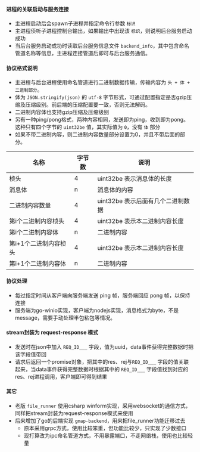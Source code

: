 #### 进程的关联启动与服务连接
- 主进程启动后会spawn子进程并指定命令行参数 `标识`
- 主进程侦听子进程控制台输出，如果输出中出现该 `标识`，则说明后台服务启动成功
- 当后台服务启动成功时读取后台服务信息文件 `backend_info`，其中包含命名管道名称等信息，主进程连接管道后即可与后台服务通信。

#### 协议格式说明
- 主进程与后台进程使用命名管道进行二进制数据传输，传输内容为 `头 + 体 + 二进制部分`。
- 体为 `JSON.stringify(json)` 的 `utf-8` 字节形式，可通过配置指定是否gzip压缩及压缩级别。前后端的压缩配置要一致，否则无法解码。
- 二进制内容体也支持gzip压缩及压缩级别
- 另有一种ping/pong格式，两种内容相同，发送即为ping，收到即为pong。这种只有四个字节的 `uint32be` 值，其实际值为 `0`，没有 `体` 部分
- 如果不带二进制内容，则二进制内容数量部分设置为0，并且不带后面的部分。

| 名称           | 字节数 | 说明                    |
|--------------|-----|-----------------------|
| 桢头           | 4   | uint32be 表示消息体的长度     |
| 消息体          | n   | 消息体的内容                |
| 二进制内容数量      | 4   | uint32be 表示后面有几个二进制数据 |
| 第i个二进制内容桢头   | 4   | uint32be 表示本二进制内容长度   |
| 第i个二进制内容体    | n   | 二进制内容                 |
| 第i+1个二进制内容桢头 | 4   | uint32be 表示本二进制内容长度   |
| 第i+1个二进制内容体  | n   | 二进制内容                 |



#### 协议处理
- 每过指定时间从客户端向服务端发送 ping 帧，服务端回应 pong 帧，以保持连接
- 服务端为go-winio实现，客户端为nodejs实现，消息格式为byte，不是message，需要手动处理半包粘包等情况。

#### stream封装为 request-response 模式
- 发送时在json中加入 `REQ_ID___` 字段，值为uuid，data事件获得完整数据时把该字段值带回
- 请求后返回一个promise对象，把其中的res、rej与`REQ_ID___` 字段的值关联起来，当data事件获得完整数据时根据其中的 `REQ_ID___` 字段值找到对应的res、rej进程调用，客户端即可得到结果

#### 其它
- 老版 `file_runner` 使用csharp winform实现，采用websocket的通信方式，同样把stream封装为request-response模式来使用
- 后来增加了go的后端实现 `gmap-backend`，用来把file_runner功能迁移过去
  - 原本采用grpc方式，使用比较笨重，但功能比较少，只实现了少数接口
  - 现打算改为ipc命名管道方式，不用暴露端口，不走网络栈，使用也比较轻量